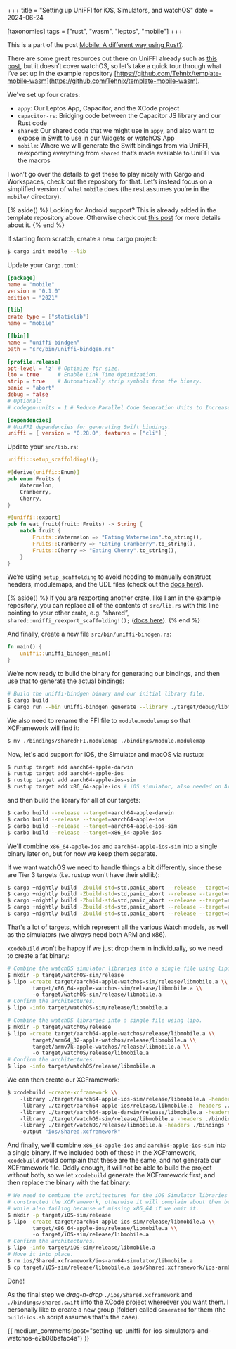 +++
title = "Setting up UniFFI for iOS, Simulators, and watchOS"
date = 2024-06-24

[taxonomies]
tags = ["rust", "wasm", "leptos", "mobile"]
+++

This is a part of the post [Mobile: A different way using Rust?](@/posts/2024-06-25-mobile-a-different-way/index.md).

There are some great resources out there on UniFFI already such as [this post](https://forgen.tech/en/blog/post/building-an-ios-app-with-rust-using-uniffi), but it doesn’t cover watchOS, so let’s take a quick tour through what I’ve set up in the example repository [https://github.com/Tehnix/template-mobile-wasm](https://github.com/Tehnix/template-mobile-wasm).

We've set up four crates:

- `appy`: Our Leptos App, Capacitor, and the XCode project
- `capacitor-rs`: Bridging code between the Capacitor JS library and our Rust code
- `shared`: Our shared code that we might use in `appy`, and also want to expose in Swift to use in our Widgets or watchOS App
- `mobile`: Where we will generate the Swift bindings from via UniFFI, reexporting everything from `shared` that’s made available to UniFFI via the macros

I won’t go over the details to get these to play nicely with Cargo and Workspaces, check out the repository for that. Let’s instead focus on a simplified version of what `mobile` does (the rest assumes you’re in the `mobile/` directory).

<div></div><!-- more -->

{% aside() %}
  Looking for Android support? This is already added in the template repository above. Otherwise check out [this post](https://forgen.tech/en/blog/post/building-an-android-app-with-rust-using-uniffi) for more details about it.
{% end %}

If starting from scratch, create a new cargo project:

```bash
$ cargo init mobile --lib
```

Update your `Cargo.toml`:

<!-- name=mobile/Cargo.toml -->
```toml ,linenos
[package]
name = "mobile"
version = "0.1.0"
edition = "2021"

[lib]
crate-type = ["staticlib"]
name = "mobile"

[[bin]]
name = "uniffi-bindgen"
path = "src/bin/uniffi-bindgen.rs"

[profile.release]
opt-level = 'z' # Optimize for size.
lto = true      # Enable Link Time Optimization.
strip = true    # Automatically strip symbols from the binary.
panic = "abort"
debug = false
# Optional:
# codegen-units = 1 # Reduce Parallel Code Generation Units to Increase Optimization.

[dependencies]
# UniFFI dependencies for generating Swift bindings.
uniffi = { version = "0.28.0", features = ["cli"] }
```

Update your `src/lib.rs`:

<!-- name=mobile/src/lib.rs -->
```rust ,linenos
uniffi::setup_scaffolding!();

#[derive(uniffi::Enum)]
pub enum Fruits {
    Watermelon,
    Cranberry,
    Cherry,
}

#[uniffi::export]
pub fn eat_fruit(fruit: Fruits) -> String {
    match fruit {
        Fruits::Watermelon => "Eating Watermelon".to_string(),
        Fruits::Cranberry => "Eating Cranberry".to_string(),
        Fruits::Cherry => "Eating Cherry".to_string(),
    }
}
```

We’re using `setup_scaffolding` to avoid needing to manually construct headers, modulemaps, and the UDL files (check out the [docs here](https://mozilla.github.io/uniffi-rs/0.27/tutorial/Rust_scaffolding.html#setup-for-crates-using-only-proc-macros)).

{% aside() %}
  If you are rexporting another crate, like I am in the example repository, you can replace all of the contents of `src/lib.rs` with this line pointing to your other crate, e.g. “shared”, `shared::uniffi_reexport_scaffolding!();` ([docs here](https://mozilla.github.io/uniffi-rs/0.27/tutorial/Rust_scaffolding.html#libraries-that-depend-on-uniffi-components)).
{% end %}

And finally, create a new file `src/bin/uniffi-bindgen.rs`:

<!-- name=mobile/src/bin/uniffi-bindgen.rs -->
```rust ,linenos
fn main() {
    uniffi::uniffi_bindgen_main()
}
```

We’re now ready to build the binary for generating our bindings, and then use that to generate the actual bindings:

```bash
# Build the uniffi-bindgen binary and our initial library file.
$ cargo build
$ cargo run --bin uniffi-bindgen generate --library ./target/debug/libmobile.a --language swift --out-dir ./bindings
```

We also need to rename the FFI file to `module.modulemap` so that XCFramework will find it:

```bash
$ mv ./bindings/sharedFFI.modulemap ./bindings/module.modulemap
```

Now, let's add support for iOS, the Simulator and macOS via rustup:

```bash
$ rustup target add aarch64-apple-darwin
$ rustup target add aarch64-apple-ios
$ rustup target add aarch64-apple-ios-sim
$ rustup target add x86_64-apple-ios # iOS simulator, also needed on Arm Macs.
```

and then build the library for all of our targets:

```bash
$ carbo build --release --target=aarch64-apple-darwin
$ carbo build --release --target=aarch64-apple-ios
$ carbo build --release --target=aarch64-apple-ios-sim
$ carbo build --release --target=x86_64-apple-ios
```

We'll combine `x86_64-apple-ios` and `aarch64-apple-ios-sim` into a single binary later on, but for now we keep them separate.

If we want watchOS we need to handle things a bit differently, since these are Tier 3 targets (i.e. rustup won't have their stdlib):

```bash
$ cargo +nightly build -Zbuild-std=std,panic_abort --release --target=aarch64-apple-watchos-sim
$ cargo +nightly build -Zbuild-std=std,panic_abort --release --target=x86_64-apple-watchos-sim
$ cargo +nightly build -Zbuild-std=std,panic_abort --release --target=aarch64-apple-watchos
$ cargo +nightly build -Zbuild-std=std,panic_abort --release --target=armv7k-apple-watchos
$ cargo +nightly build -Zbuild-std=std,panic_abort --release --target=arm64_32-apple-watchos
```

That's a lot of targets, which represent all the various Watch models, as well as the simulators (we always need both ARM and x86).

`xcodebuild` won't be happy if we just drop them in individually, so we need to create a fat binary:

```bash
# Combine the watchOS simulator libraries into a single file using lipo.
$ mkdir -p target/watchOS-sim/release
$ lipo -create target/aarch64-apple-watchos-sim/release/libmobile.a \\
        target/x86_64-apple-watchos-sim/release/libmobile.a \\
        -o target/watchOS-sim/release/libmobile.a
# Confirm the architectures.
$ lipo -info target/watchOS-sim/release/libmobile.a

# Combine the watchOS libraries into a single file using lipo.
$ mkdir -p target/watchOS/release
$ lipo -create target/aarch64-apple-watchos/release/libmobile.a \\
        target/arm64_32-apple-watchos/release/libmobile.a \\
        target/armv7k-apple-watchos/release/libmobile.a \\
        -o target/watchOS/release/libmobile.a
# Confirm the architectures.
$ lipo -info target/watchOS/release/libmobile.a
```

We can then create our XCFramework:

```bash
$ xcodebuild -create-xcframework \\
    -library ./target/aarch64-apple-ios-sim/release/libmobile.a -headers ./bindings \\
    -library ./target/aarch64-apple-ios/release/libmobile.a -headers ./bindings \\
    -library ./target/aarch64-apple-darwin/release/libmobile.a -headers ./bindings \\
    -library ./target/watchOS-sim/release/libmobile.a -headers ./bindings \\
    -library ./target/watchOS/release/libmobile.a -headers ./bindings \\
    -output "ios/Shared.xcframework"
```

And finally, we'll combine `x86_64-apple-ios` and `aarch64-apple-ios-sim` into a single binary. If we included both of these in the XCFramework, `xcodebuild` would complain that these are the same, and not generate our XCFramework file. Oddly enough, it will not be able to build the project without both, so we let `xcodebuild` generate the XCFramework first, and then replace the binary with the fat binary:

```bash
# We need to combine the architectures for the iOS Simulator libraries after we've
# constructed the XCFramework, otherwise it will complain about them being the same,
# while also failing because of missing x86_64 if we omit it.
$ mkdir -p target/iOS-sim/release
$ lipo -create target/aarch64-apple-ios-sim/release/libmobile.a \\
        target/x86_64-apple-ios/release/libmobile.a \\
        -o target/iOS-sim/release/libmobile.a
# Confirm the architectures.
$ lipo -info target/iOS-sim/release/libmobile.a
# Move it into place.
$ rm ios/Shared.xcframework/ios-arm64-simulator/libmobile.a
$ cp target/iOS-sim/release/libmobile.a ios/Shared.xcframework/ios-arm64-simulator/libmobile.a
```

Done!

As the final step we *drag-n-drop* `./ios/Shared.xcframework` and `./bindings/shared.swift` into the XCode project whereever you want them. I personally like to create a new group (folder) called `Generated` for them (the `build-ios.sh` script assumes that's the case).

{{ medium_comments(post="setting-up-uniffi-for-ios-simulators-and-watchos-e2b08bafac4a") }}
